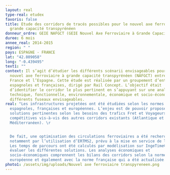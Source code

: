 ```yaml
---
layout: real
type-real: etudex
favoris: false
title: Etude des corridors de tracés possibles pour le nouvel axe ferroviaire à
  grande capacité transpyrénéen
donneur_ordre: GEIE NAFGCT (GEIE Nouvel Axe Ferroviaire à Grande Capacité Transpyrénéen)
duree: 6 mois
annee_real: 2014-2015
region: " "
pays: ESPAGNE - FRANCE
lat: "42.809058"
long: "-0.439495"
text1: ""
context: Il s’agit d’étudier les différents scénarii envisageables pour le
  nouvel axe ferroviaire à grande capacité transpyrénéen (NAFGCT) entre la
  France et l’Espagne. Cette étude est réalisée par un groupement d’entreprises
  espagnoles et françaises, dirigé par Rail Concept. L’objectif était
  d’identifier le corridor le plus pertinent en s’appuyant sur une analyse
  technique, fonctionnelle, environnementale, économique et socio-économique des
  différents fuseaux envisageables.
real: "Les infrastructures projetées ont été étudiées selon les normes
  espagnoles, françaises et européennes. L’enjeu est de pouvoir proposer des
  solutions pertinentes selon les besoins des trafics Fret et Voyageurs et
  compétitives vis-à-vis des autres corridors existants (Atlantique et
  Méditerranéen). \r


  De fait, une optimisation des circulations ferroviaires a été recherchée,
  notamment par l’utilisation d’ERTMS2, prévu à la mise en service de la NAFGCT.
  Les temps de parcours ont été calculés par modélisation sur IngeTime® pour
  évaluer les différentes solutions. Les analyses économiques et
  socio-économiques comprennent les bilans des corridors selon la norme
  européenne et également avec la norme française qui a été actualisée."
photo1: /assets/img/uploads/Nouvel axe ferroviaire transpyreneen.png
---
```

